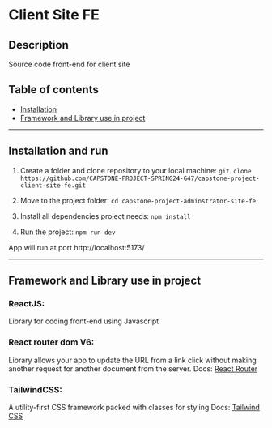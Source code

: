
# Client Site FE

## Description

Source code front-end for client site

## Table of contents

-   [Installation](#installation-and-run)
-   [Framework and Library use in project](#framework-and-library-use-in-project)

----------

## Installation and run

1.  Create a folder and clone repository to your local machine:
   `git clone https://github.com/CAPSTONE-PROJECT-SPRING24-G47/capstone-project-client-site-fe.git` 
    
2.  Move to the project folder:
    `cd capstone-project-adminstrator-site-fe` 
    
3.  Install all dependencies project needs:
    `npm install`
4. Run the project:
     `npm run dev`

App will run at port http://localhost:5173/

----------

## Framework and Library use in project
### ReactJS:
Library for coding front-end using Javascript
### React router dom V6:
 Library allows your app to update the URL from a link click without making another request for another document from the server.
Docs: [React Router](https://reactrouter.com/en/main)

### TailwindCSS:
A utility-first CSS framework packed with classes for styling
Docs: [Tailwind CSS](https://tailwindcss.com/docs/installation)
